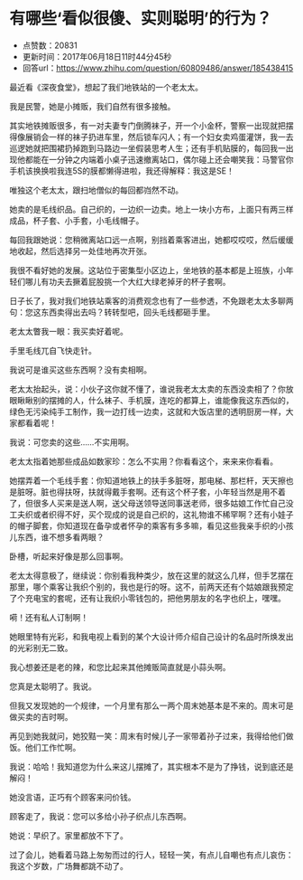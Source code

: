 # 有哪些‘看似很傻、实则聪明’的行为？
- 点赞数：20831
- 更新时间：2017年06月18日11时44分45秒
- 回答url：https://www.zhihu.com/question/60809486/answer/185438415
<body>
 <p data-pid="2OeJ-kED">最近看《深夜食堂》，想起了我们地铁站的一个老太太。</p>
 <p data-pid="XDHZcvWi">我是民警，她是小摊贩，我们自然有很多接触。</p>
 <p data-pid="RAjnlpnb">其实地铁摊贩很多，有一对夫妻专门倒腾袜子，开一个小金杯，警察一出现就把摆得像展销会一样的袜子扔进车里，然后锁车闪人；有一个妇女卖鸡蛋灌饼，我一去巡逻她就把围裙扔掉跑到马路边一坐假装思考人生；还有手机贴膜的，每回我一出现他都能在一分钟之内端着小桌子迅速撤离站口，偶尔碰上还会嘲笑我：马警官你手机该换换啦我连5S的膜都懒得进啦，我还得解释：我这是SE！</p>
 <p data-pid="XokW7IvL">唯独这个老太太，跟扫地僧似的每回都岿然不动。</p>
 <p data-pid="PXaBWaxY">她卖的是毛线织品。自己织的，一边织一边卖。地上一块小方布，上面只有两三样成品，杯子套、小手套，小毛线帽子。</p>
 <p data-pid="kDP-SDYW">每回我跟她说：您稍微离站口远一点啊，别挡着乘客进出，她都哎哎哎，然后缓缓地收起，然后选择另一处佳地再次开张。</p>
 <p data-pid="KpOVwH4l">我很不看好她的发展。这站位于密集型小区边上，坐地铁的基本都是上班族，小年轻们哪儿有功夫去撅着屁股挑一个大红大绿老掉牙的杯子套啊。</p>
 <p data-pid="RhSZo68m">日子长了，我对我们地铁站乘客的消费观念也有了一些参透，不免跟老太太多聊两句：您这东西卖得出去吗？转转型吧，回头毛线都砸手里。</p>
 <p data-pid="89gfsO4h">老太太瞥我一眼：我买卖好着呢。</p>
 <p data-pid="89ohlN7Q">手里毛线兀自飞快走针。</p>
 <p data-pid="LBovVy22">我说可是谁买这些东西啊？没有卖相啊。</p>
 <p data-pid="lidM7ZF3">老太太抬起头，说：小伙子这你就不懂了，谁说我老太太卖的东西没卖相了？你放眼瞅瞅别的摆摊的人，什么袜子、手机膜，连吃的都算上，谁能像我这东西似的，绿色无污染纯手工制作，我一边打线一边卖，这就和大饭店里的透明厨房一样，大家都看着呢！</p>
 <p data-pid="crnRGxrC">我说：可您卖的这些……不实用啊。</p>
 <p data-pid="K8NLJzbf">老太太指着她那些成品如数家珍：怎么不实用？你看看这个，来来来你看看。</p>
 <p data-pid="jxpHjtUE">她摆弄着一个毛线手套：你知道地铁上的扶手多脏呀，那电梯、那栏杆，天天擦也是脏呀。脏也得扶呀，扶就得戴手套啊。还有这个杯子套，小年轻当然是用不着了，但很多人买来是送人啊，送父母送领导送同事送老师，很多姑娘工作忙自己没工夫织或者织得不好，买个现成的说是自己织的，这礼物谁不稀罕啊？还有小娃子的帽子脚套，你知道现在备孕或者怀孕的乘客有多多嘛，看见这些我亲手织的小孩儿东西，谁不想多看两眼？</p>
 <p data-pid="U6aAOJH8">卧槽，听起来好像是那么回事啊。</p>
 <p data-pid="sn_IjjFs">老太太得意极了，继续说：你别看我种类少，放在这里的就这么几样，但手艺摆在那里，哪个乘客让我织个别的，我也是行的呀。这不，前两天还有个姑娘跟我预定了个充电宝的套呢，还有让我织小零钱包的，把他男朋友的名字也织上，嘿嘿。</p>
 <p data-pid="JRittb8w">嗬！还有私人订制啊！</p>
 <p data-pid="eUlpcQjQ">她眼里特有光彩，和我电视上看到的某个大设计师介绍自己设计的名品时所焕发出的光彩别无二致。</p>
 <p data-pid="OqfyDc0B">我心想姜还是老的辣，和您比起来其他摊贩简直就是小蒜头啊。</p>
 <p data-pid="twtfIGjn">您真是太聪明了。我说。</p>
 <p data-pid="TtRIrWZ2">但我又发现她的一个规律，一个月里有那么一两个周末她基本是不来的。周末可是做买卖的吉时啊。</p>
 <p data-pid="r_zRiKWZ">再见到她我就问，她狡黠一笑：周末有时候儿子一家带着孙子过来，我得给他们做饭。他们工作忙啊。</p>
 <p data-pid="K7ADML0J">我说：哈哈！我知道您为什么来这儿摆摊了，其实根本不是为了挣钱，说到底还是解闷！</p>
 <p data-pid="LQYR97i-">她没言语，正巧有个顾客来问价钱。</p>
 <p data-pid="v2H1z3l3">顾客走了，我说：您可以多给小孙子织点儿东西啊。</p>
 <p data-pid="cd9C-Ewa">她说：早织了。家里都放不下了。</p>
 <p data-pid="-Wwmn7XF">过了会儿，她看着马路上匆匆而过的行人，轻轻一笑，有点儿自嘲也有点儿哀伤：我这个岁数，广场舞都跳不动了。</p>
</body>